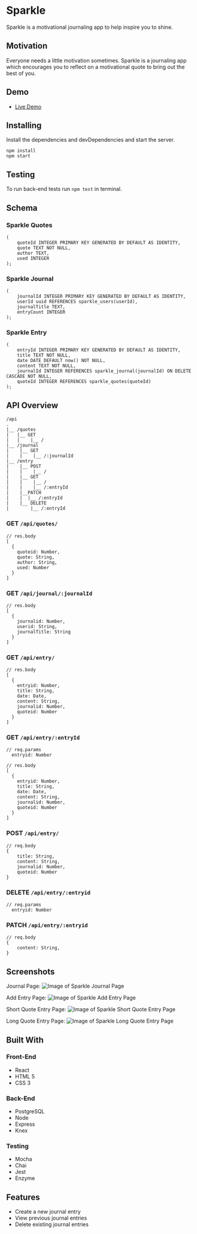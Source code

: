 # Sparkle

Sparkle is a motivational journaling app to help inspire you to shine.

## Motivation

Everyone needs a little motivation sometimes. Sparkle is a journaling app which encourages you to reflect on a motivational quote to bring out the best of you.

## Demo
- [Live Demo](https://sparkle-app.now.sh/)

## Installing
Install the dependencies and devDependencies and start the server.
```
npm install  
npm start
```

## Testing
To run back-end tests run ```npm test``` in terminal.

## Schema

### Sparkle Quotes
```
(
    quoteId INTEGER PRIMARY KEY GENERATED BY DEFAULT AS IDENTITY,
    quote TEXT NOT NULL,
    author TEXT,
    used INTEGER
);
```

### Sparkle Journal
```
(
    journalId INTEGER PRIMARY KEY GENERATED BY DEFAULT AS IDENTITY,
    userId uuid REFERENCES sparkle_users(userId),
    journalTitle TEXT, 
    entryCount INTEGER
);
```

### Sparkle Entry
```
(
    entryId INTEGER PRIMARY KEY GENERATED BY DEFAULT AS IDENTITY,
    title TEXT NOT NULL, 
    date DATE DEFAULT now() NOT NULL,
    content TEXT NOT NULL,
    journalId INTEGER REFERENCES sparkle_journal(journalId) ON DELETE CASCADE NOT NULL,
    quoteId INTEGER REFERENCES sparkle_quotes(quoteId)
);
```

## API Overview
```
/api
.
|__ /quotes
|   |__ GET
|   |    |__ /
|__ /journal
|    |__ GET
|    |    |__ /:journalId
|__ /entry
|    |__ POST
|    |    |__ /
|    |__ GET
|    |    |__ /
|    |    |__ /:entryId
|    |__PATCH
|    |  |__ /:entryId
|    |__ DELETE
|        |__ /:entryId       
```

### GET ```/api/quotes/```
```
// res.body
[
  {
    quoteid: Number,
    quote: String,
    author: String,
    used: Number
  }  
]
```

### GET ```/api/journal/:journalId```
```
// res.body
[
  {
    journalid: Number,
    userid: String,
    journalTitle: String
  }
]
```
### GET ```/api/entry/```
```
// res.body
[
  {
    entryid: Number,
    title: String,
    date: Date,
    content: String,
    journalid: Number,
    quoteid: Number
  }  
]
```

### GET ```/api/entry/:entryId```
```
// req.params
  entryid: Number

// res.body
[
  {
    entryid: Number,
    title: String,
    date: Date,
    content: String,
    journalid: Number,
    quoteid: Number
  }  
]
```

### POST ```/api/entry/```
```
// req.body
{
    title: String,
    content: String,
    journalid: Number,
    quoteid: Number
}
```

### DELETE ```/api/entry/:entryid```
```
// req.params
  entryid: Number
```

### PATCH ```/api/entry/:entryid```
```
// req.body
{
    content: String,
}
```

## Screenshots
Journal Page:
![Image of Sparkle Journal Page](https://github.com/KGood93/sparkle-app/blob/master/src/Screenshots/Journal.jpg)

Add Entry Page:
![Image of Sparkle Add Entry Page](https://github.com/KGood93/sparkle-app/blob/master/src/Screenshots/AddEntry.jpg)

Short Quote Entry Page:
![Image of Sparkle Short Quote Entry Page](https://github.com/KGood93/sparkle-app/blob/master/src/Screenshots/ShortEntry.jpg)

Long Quote Entry Page:
![Image of Sparkle Long Quote Entry Page](https://github.com/KGood93/sparkle-app/blob/master/src/Screenshots/LongEntry.jpg)

## Built With

### Front-End
- React
- HTML 5
- CSS 3

### Back-End
- PostgreSQL
- Node
- Express
- Knex

### Testing
- Mocha
- Chai 
- Jest
- Enzyme

## Features
- Create a new journal entry
- View previous journal entries
- Delete existing journal entries
